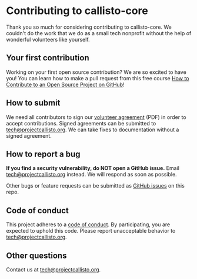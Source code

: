 # Contributing to callisto-core

Thank you so much for considering contributing to callisto-core. We couldn't do the work that we do as a small tech nonprofit without the help of wonderful volunteers like yourself.

## Your first contribution

Working on your first open source contribution? We are so excited to have you! You can learn how to make a pull request from this free course [How to Contribute to an Open Source Project on GitHub](https://egghead.io/courses/how-to-contribute-to-an-open-source-project-on-github)!

## How to submit

We need all contributors to sign our [volunteer agreement](https://github.com/project-callisto/callisto-core/blob/master/docs/shi-volunteer-agreement.pdf) (PDF) in order to accept contributions. Signed agreements can be submitted to tech@projectcallisto.org. We can take fixes to documentation without a signed agreement.

## How to report a bug

**If you find a security vulnerability, do NOT open a GitHub issue.** Email tech@projectcallisto.org instead. We will respond as soon as possible.

Other bugs or feature requests can be submitted as [GitHub issues](https://github.com/project-callisto/callisto-core/issues) on this repo.

## Code of conduct

This project adheres to a [code of conduct](https://github.com/project-callisto/callisto-core/blob/master/docs/CONDUCT.md). By participating, you are expected to uphold this code. Please report unacceptable behavior to tech@projectcallisto.org.

## Other questions

Contact us at tech@projectcallisto.org.
